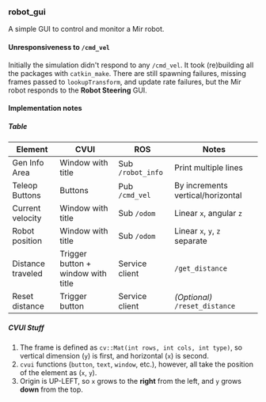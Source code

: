 ### robot_gui

A simple GUI to control and monitor a Mir robot.

#### Unresponsiveness to `/cmd_vel`

Initially the simulation didn't respond to any `/cmd_vel`. It took (re)building all the packages with `catkin_make`. There are still spawning failures, missing frames passed to `lookupTransform`, and update rate failures, but the Mir robot responds to the **Robot Steering** GUI. 

#### Implementation notes

##### Table

Element | CVUI | ROS | Notes
--- | --- | --- | ---
Gen Info Area | Window with title | Sub `/robot_info` | Print multiple lines
Teleop Buttons | Buttons | Pub `/cmd_vel` | By increments vertical/horizontal
Current velocity | Window with title | Sub `/odom` | Linear `x`, angular `z`
Robot position | Window with title | Sub `/odom` | Linear `x`, `y`, `z` separate
Distance traveled | Trigger button + window with title | Service client | `/get_distance`
Reset distance | Trigger button | Service client | _(Optional)_ `/reset_distance`

##### CVUI Stuff

1. The frame is defined as `cv::Mat(int rows, int cols, int type)`, so vertical dimension (`y`) is first, and horizontal (`x`) is second.
2. `cvui` functions (`button`, `text`, `window`, etc.), however, all take the position of the element as (`x`, `y`).
3. Origin is UP-LEFT, so `x` grows to the **right** from the left, and `y` grows **down** from the top.
